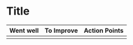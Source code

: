 # Title

| Went well | To Improve | Action Points |
|-----------|------------|---------------|
|           |            |               |
